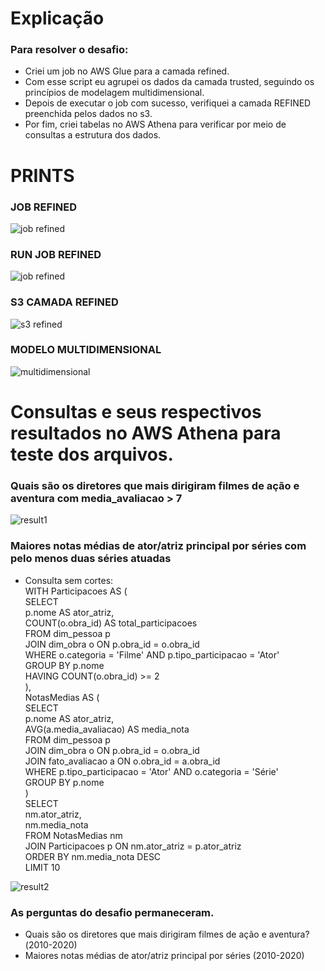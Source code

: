 # Explicação

### Para resolver o desafio:
- Criei um job no AWS Glue para a camada refined.
- Com esse script eu agrupei os dados da camada trusted, seguindo os princípios de modelagem multidimensional.
- Depois de executar  o job com sucesso, verifiquei a camada REFINED preenchida pelos dados no s3.
- Por fim, criei tabelas no AWS Athena para verificar por meio de consultas a estrutura dos dados. 


# PRINTS

### JOB REFINED

![job refined](https://github.com/WendeldsCoelho/Programa-De-Bolsas-Compass-Uol/blob/main/Sprint_9/Evid%C3%AAncias/Desafio/job_refined.jpeg)

### RUN JOB REFINED

![job refined](https://github.com/WendeldsCoelho/Programa-De-Bolsas-Compass-Uol/blob/main/Sprint_9/Evid%C3%AAncias/Desafio/run_job_refined.jpeg)

### S3 CAMADA REFINED

![s3 refined](https://github.com/WendeldsCoelho/Programa-De-Bolsas-Compass-Uol/blob/main/Sprint_9/Evid%C3%AAncias/Desafio/camada_refined_s3.jpeg)

### MODELO MULTIDIMENSIONAL 

![multidimensional](https://github.com/WendeldsCoelho/Programa-De-Bolsas-Compass-Uol/blob/main/Sprint_9/Evid%C3%AAncias/Desafio/sprint9_modelo_multidimensional.jpeg)


# Consultas e seus respectivos resultados no AWS Athena para teste dos arquivos.

### Quais são os diretores que mais dirigiram filmes de ação e aventura com media_avaliacao > 7

![result1](https://github.com/WendeldsCoelho/Programa-De-Bolsas-Compass-Uol/blob/main/Sprint_9/Evid%C3%AAncias/Desafio/teste_athena_pergunta1.jpeg)

### Maiores notas médias de ator/atriz principal por séries com pelo menos duas séries atuadas

- Consulta sem cortes:  
  WITH Participacoes AS (  
    SELECT  
        p.nome AS ator_atriz,  
        COUNT(o.obra_id) AS total_participacoes  
    FROM dim_pessoa p  
    JOIN dim_obra o ON p.obra_id = o.obra_id  
    WHERE o.categoria = 'Filme' AND p.tipo_participacao = 'Ator'  
    GROUP BY p.nome  
    HAVING COUNT(o.obra_id) >= 2  
  ),  
  NotasMedias AS (  
    SELECT  
        p.nome AS ator_atriz,  
        AVG(a.media_avaliacao) AS media_nota  
    FROM dim_pessoa p  
    JOIN dim_obra o ON p.obra_id = o.obra_id  
    JOIN fato_avaliacao a ON o.obra_id = a.obra_id  
    WHERE p.tipo_participacao = 'Ator' AND o.categoria = 'Série'  
    GROUP BY p.nome  
  )  
  SELECT  
      nm.ator_atriz,  
      nm.media_nota  
  FROM NotasMedias nm  
  JOIN Participacoes p ON nm.ator_atriz = p.ator_atriz  
  ORDER BY nm.media_nota DESC  
  LIMIT 10

![result2](https://github.com/WendeldsCoelho/Programa-De-Bolsas-Compass-Uol/blob/main/Sprint_9/Evid%C3%AAncias/Desafio/teste_athena_pergunta2.jpeg)

### As perguntas do desafio permaneceram.

- Quais são os diretores que mais dirigiram filmes de ação e aventura?(2010-2020)
- Maiores notas médias de ator/atriz principal por séries (2010-2020)

